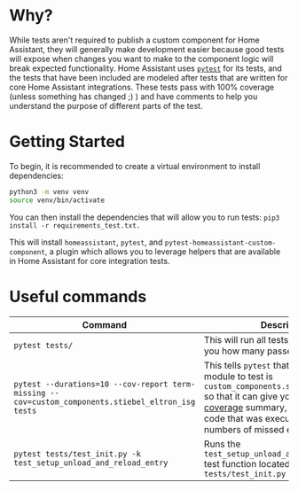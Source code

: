 # Why?

While tests aren't required to publish a custom component for Home Assistant, they will generally make development easier because good tests will expose when changes you want to make to the component logic will break expected functionality. Home Assistant uses [`pytest`](https://docs.pytest.org/en/latest/) for its tests, and the tests that have been included are modeled after tests that are written for core Home Assistant integrations. These tests pass with 100% coverage (unless something has changed ;) ) and have comments to help you understand the purpose of different parts of the test.

# Getting Started

To begin, it is recommended to create a virtual environment to install dependencies:
```bash
python3 -m venv venv
source venv/bin/activate
```

You can then install the dependencies that will allow you to run tests:
`pip3 install -r requirements_test.txt.`

This will install `homeassistant`, `pytest`, and `pytest-homeassistant-custom-component`, a plugin which allows you to leverage helpers that are available in Home Assistant for core integration tests.

# Useful commands

Command | Description
------- | -----------
`pytest tests/` | This will run all tests in `tests/` and tell you how many passed/failed
`pytest --durations=10 --cov-report term-missing --cov=custom_components.stiebel_eltron_isg tests` | This tells `pytest` that your target module to test is `custom_components.stiebel_eltron_isg` so that it can give you a [code coverage](https://en.wikipedia.org/wiki/Code_coverage) summary, including % of code that was executed and the line numbers of missed executions.
`pytest tests/test_init.py -k test_setup_unload_and_reload_entry` | Runs the `test_setup_unload_and_reload_entry` test function located in `tests/test_init.py`
